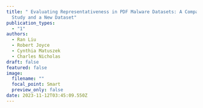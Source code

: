 ```yaml
---
title: " Evaluating Representativeness in PDF Malware Datasets: A Comparative
  Study and a New Dataset"
publication_types:
  - "1"
authors:
  - Ran Liu
  - Robert Joyce
  - Cynthia Matuszek
  - Charles Nicholas
draft: false
featured: false
image:
  filename: ""
  focal_point: Smart
  preview_only: false
date: 2023-11-12T03:45:09.550Z
---
```

